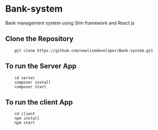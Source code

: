# Bank-system
Bank management system using Slim framework and React js


## Clone the Repository
```
    git clone https://github.com/newlinedeveloper/Bank-system.git
```

## To run the Server App

```
    cd server
    composer install
    composer start

```


## To run the client App

```
    cd client
    npm install
    npm start

```

